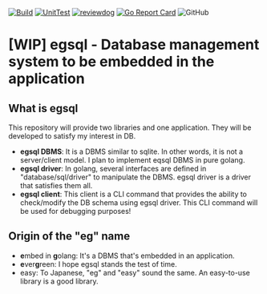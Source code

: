 [![Build](https://github.com/nao1215/egsql/actions/workflows/build.yml/badge.svg)](https://github.com/nao1215/egsql/actions/workflows/build.yml)
[![UnitTest](https://github.com/nao1215/egsql/actions/workflows/unit_test.yml/badge.svg)](https://github.com/nao1215/egsql/actions/workflows/unit_test.yml)
[![reviewdog](https://github.com/nao1215/egsql/actions/workflows/reviewdog.yml/badge.svg)](https://github.com/nao1215/egsql/actions/workflows/reviewdog.yml)
[![Go Report Card](https://goreportcard.com/badge/github.com/nao1215/egsql)](https://goreportcard.com/report/github.com/nao1215/egsql)
![GitHub](https://img.shields.io/github/license/nao1215/egsql)  
# [WIP] egsql - Database management system to be embedded in the application
## What is egsql
This repository will provide two libraries and one application. They will be developed to satisfy my interest in DB.

- **egsql DBMS**: It is a DBMS similar to sqlite. In other words, it is not a server/client model. I plan to implement eqsql DBMS in pure golang.
- **egsql driver**: In golang, several interfaces are defined in "database/sql/driver" to manipulate the DBMS. egsql driver is a driver that satisfies them all.
- **egsql client**: This client is a CLI command that provides the ability to check/modify the DB schema using egsql driver. This CLI command will be used for debugging purposes!


## Origin of the "eg" name
- **e**mbed in **g**olang: It's a DBMS that's embedded in an application.
- **e**ver**g**reen: I hope egsql stands the test of time.
- easy: To Japanese, "eg" and "easy" sound the same. An easy-to-use library is a good library.

